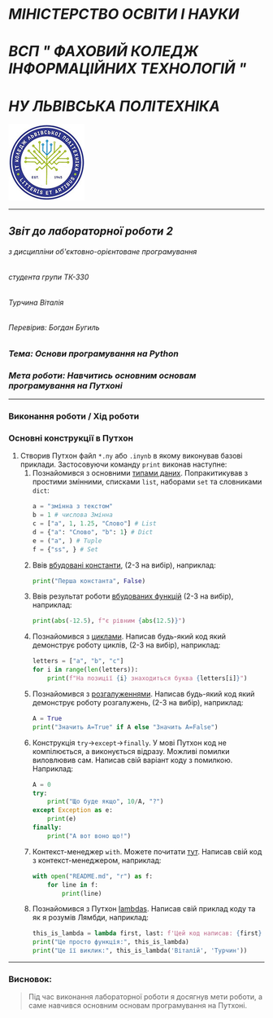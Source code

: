 #               *МІНІСТЕРСТВО ОСВІТИ І НАУКИ*
#       *ВСП " ФАХОВИЙ КОЛЕДЖ ІНФОРМАЦІЙНИХ ТЕХНОЛОГІЙ "*
#                *НУ ЛЬВІВСЬКА ПОЛІТЕХНІКА*

![alt text](https://github.com/Vturchyn/Labs/blob/c00754d8ec38288fd662ce6ce98ddfac22916db7/1_lab_python_program/%D1%84%D0%BE%D1%82%D0%BE%D0%B3%D1%80%D0%B0%D1%84%D1%96%D1%97/logotype.jpg "logotype of ІТ Коледж")


---
##             *Звіт до лабораторної роботи 2*

###### з дисципліни об'єктовно-орієнтоване програмування
######              студента групи _ТК-330_
######                 _Турчина Віталія_
######             Перевірив: _Богдан Бугиль_

### _Тема: Основи програмування на Python_
### _Мета роботи: Навчитись основним основам програмування на Путхоні_


---
### **Виконання роботи** / **Хід роботи**

### Основні конструкції в Путхон
1. Створив Путхон файл `*.пу` або `.iпуnb` в якому виконував базові приклади. Застосовуючи команду `print` виконав наступне:
    1. Познайомився з основними [типами даних](https://docs.python.org/3.10/library/stdtypes.html#numeric-types-int-float-complex). Попракитикував з простими змінними, списками `list`, наборами `set` та словниками `dict`:
       ```python
       a = "змінна з текстом"
       b = 1 # числова Змінна
       c = ["a", 1, 1.25, "Слово"] # List
       d = {"a": "Слово", "b": 1} # Dict
       e = ("a", ) # Tuple
       f = {"ss", } # Set
        ```
    1. Ввів [вбудовані константи](https://docs.python.org/3.10/library/constants.html), (2-3 на вибір), наприклад:
       ```python
       print("Перша константа", False)
       ```
    1. Ввів результат роботи [вбудованих функцій](https://docs.python.org/3.10/library/functions.html#func-repr) (2-3 на вибір), наприклад:
       ```python
       print(abs(-12.5), f"є рівним {abs(12.5)}")
       ``` 
    1. Познайомився з [циклами](https://docs.python.org/3.10/reference/compound_stmts.html#the-for-statement). Написав будь-який код який демонструє роботу циклів, (2-3 на вибір), наприклад:
        ```python
        letters = ["a", "b", "c"]
        for i in range(len(letters)):
            print(f"На позиції {i} знаходиться буква {letters[i]}")
        ```
    1. Познайомився з [розгалуженнями](https://docs.python.org/3.10/reference/compound_stmts.html#the-if-statement). Написав будь-який код який демонструє роботу розгалужень, (2-3 на вибір), наприклад:
       ```python
       A = True
       print("Значить А=True" if A else "Значить А=False")
       ```
    1. Конструкція `try`->`except`->`finally`. У мові Путхон код не компілюється, а виконується відразу. Можливі помилки виловлювив сам. Написав свій варіант коду з помилкою. Наприклад:
       ```python
       A = 0
       try:
           print("Що буде якщо", 10/A, "?")
       except Exception as e:
           print(e)
       finally:
           print("А вот воно що!")
       ```
    1. Контекст-менеджер `with`. Можете почитати [тут](https://python-scripts.com/contextlib). Написав свій код з контекст-менеджером, наприклад:
       ```python
       with open("README.md", "r") as f:
           for line in f:
               print(line)
       ```
    1. Познайомився з Путхон [lambdas](https://docs.python.org/3.10/reference/expressions.html#lambda). Написав свій приклад коду та як я розумів Лямбди, наприклад:
       ```python
       this_is_lambda = lambda first, last: f'Цей код написав: {first} {last}'
       print("Це просто функція:", this_is_lambda)
       print("Це її виклик:", this_is_lambda('Віталій', 'Турчин'))
       ```

---
### **Висновок**: 
> Під час виконання лабораторної роботи я досягнув мети роботи, а саме навчився основним основам програмування на Путхоні. 
